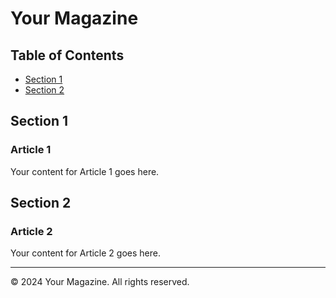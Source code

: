 # Your Magazine

## Table of Contents
- [Section 1](#section-1)
- [Section 2](#section-2)

## Section 1
### Article 1
Your content for Article 1 goes here.

## Section 2
### Article 2
Your content for Article 2 goes here.

---

&copy; 2024 Your Magazine. All rights reserved.
